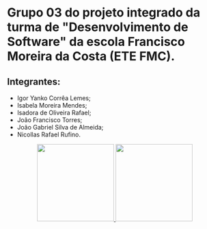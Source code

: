 

#  Grupo 03 do projeto integrado da turma de "Desenvolvimento de Software" da escola Francisco Moreira da Costa (ETE FMC).

## Integrantes:
- Igor Yanko Corrêa Lemes;
- Isabela Moreira Mendes; 
- Isadora de Oliveira Rafael;
- João Francisco Torres;
- João Gabriel Silva de Almeida;
- Nicollas Rafael Rufino. 


<div align="center">
  <a href="https://github.com/ProjetoIntegradods03">
  <img height="180em" src="https://github-readme-stats.vercel.app/api?username=ProjetoIntegradods03&show_icons=true&theme=merko&include_all_commits=true&count_public=true"/>
<img height="180em" src="https://github-readme-stats.vercel.app/api/top-langs/?username=ProjetoIntegradods03&layout=compact&langs_count=7&theme=merko"/>
</div>
